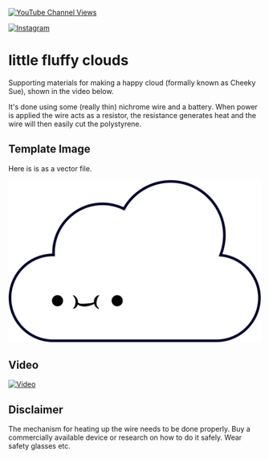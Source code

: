 [![YouTube Channel Views](https://img.shields.io/youtube/channel/views/UCz5BOU9J9pB_O0B8-rDjCWQ?label=YouTube&style=social)](https://www.youtube.com/channel/UCz5BOU9J9pB_O0B8-rDjCWQ)

[![Instagram](https://img.shields.io/badge/Instagram-E4405F?style=for-the-badge&logo=instagram&logoColor=white)](https://www.instagram.com/v_e_e_b/)

# little fluffy clouds

Supporting materials for making a happy cloud (formally known as Cheeky Sue), shown in the video below. 

It's done using some (really thin) nichrome wire and a battery. When power is applied the wire acts as a resistor, the resistance generates heat and the wire will then easily cut the polystyrene.

## Template Image

Here is is as a vector file.

![Happy Cloud](https://github.com/veebch/littlefluffyclouds/blob/main/cheekysue.svg?raw=true)

## Video

[![Video](https://img.youtube.com/vi/47cM1lvHEzI/maxresdefault.jpg)](https://www.youtube.com/watch?v=47cM1lvHEzI)

## Disclaimer

The mechanism for heating up the wire needs to be done properly. Buy a commercially available device or research on how to do it safely. Wear safety glasses etc.
